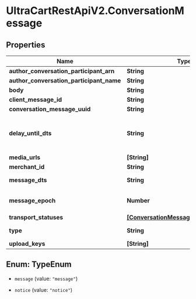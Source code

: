 # UltraCartRestApiV2.ConversationMessage

## Properties

Name | Type | Description | Notes
------------ | ------------- | ------------- | -------------
**author_conversation_participant_arn** | **String** |  | [optional] 
**author_conversation_participant_name** | **String** |  | [optional] 
**body** | **String** |  | [optional] 
**client_message_id** | **String** |  | [optional] 
**conversation_message_uuid** | **String** |  | [optional] 
**delay_until_dts** | **String** | Delay message transmission until date/time | [optional] 
**media_urls** | **[String]** |  | [optional] 
**merchant_id** | **String** |  | [optional] 
**message_dts** | **String** | Message date/time | [optional] 
**message_epoch** | **Number** | Message epoch milliseconds | [optional] 
**transport_statuses** | [**[ConversationMessageTransportStatus]**](ConversationMessageTransportStatus.md) |  | [optional] 
**type** | **String** | Message type | [optional] 
**upload_keys** | **[String]** |  | [optional] 



## Enum: TypeEnum


* `message` (value: `"message"`)

* `notice` (value: `"notice"`)




